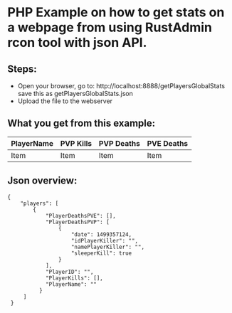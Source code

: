 # PHP Example on how to get stats on a webpage from using RustAdmin rcon tool with json API.



## Steps:
- Open your browser, go to: http://localhost:8888/getPlayersGlobalStats
  save this as getPlayersGlobalStats.json
- Upload the file to the webserver

## What you get from this example:

| PlayerName     | PVP Kills      | PVP Deaths     | PVE Deaths     |
| :------------- | :------------- | :------------- | :------------- |
| Item           | Item           | Item           | Item           |


## Json overview:

```
{
    "players": [
        {
            "PlayerDeathsPVE": [],
            "PlayerDeathsPVP": [
                {
                    "date": 1499357124,
                    "idPlayerKiller": "",
                    "namePlayerKiller": "",
                    "sleeperKill": true
                }
            ],
            "PlayerID": "",
            "PlayerKills": [],
            "PlayerName": ""
          }
     ]
 }

```
